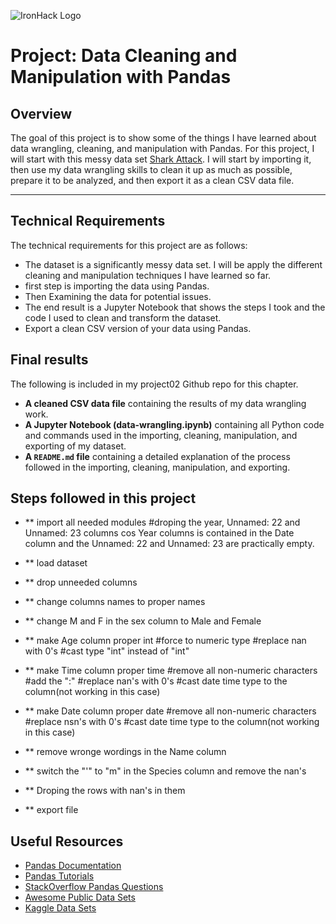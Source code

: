 ![IronHack Logo](https://s3-eu-west-1.amazonaws.com/ih-materials/uploads/upload_d5c5793015fec3be28a63c4fa3dd4d55.png)

# Project: Data Cleaning and Manipulation with Pandas

## Overview

The goal of this project is to show some of the things I have learned about data wrangling, cleaning, and manipulation with Pandas. For this project, I will start with this messy data set [Shark Attack](https://www.kaggle.com/teajay/global-shark-attacks/version/1). I will start by importing it, then use my data wrangling skills to clean it up as much as possible, prepare it to be analyzed, and then export it as a clean CSV data file.

---

## Technical Requirements

The technical requirements for this project are as follows:

* The dataset is a significantly messy data set. I will be apply the different cleaning and manipulation techniques I have learned so far.
* first step is importing the data using Pandas.
* Then Examining the data for potential issues.
* The end result is a Jupyter Notebook that shows the steps I took and the code I used to clean and transform the dataset.
* Export a clean CSV version of your data using Pandas.

## Final results

The following is included in my project02 Github repo for this chapter.

* **A cleaned CSV data file** containing the results of my data wrangling work.
* **A Jupyter Notebook (data-wrangling.ipynb)** containing all Python code and commands used in the importing, cleaning, manipulation, and exporting of my dataset.
* **A ``README.md`` file** containing a detailed explanation of the process followed in the importing, cleaning, manipulation, and exporting.

## Steps followed in this project

* ** import all needed modules
    #droping the year, Unnamed: 22 and Unnamed: 23 columns cos Year columns is contained in the Date column and the Unnamed: 22 and Unnamed: 23 are practically empty.

* ** load dataset

* ** drop unneeded columns

* ** change columns names to proper names

* ** change M and F in the sex column to Male and Female

* ** make Age column proper int
	#force to numeric type
	#replace nan with 0's
	#cast type "int" instead of "int"

* ** make Time column proper time
	#remove all non-numeric characters
	#add the ":"
	#replace nan's with 0's
	#cast date time type to the column(not working in this case)

* ** make Date column proper date
	#remove all non-numeric characters
	#replace nsn's with 0's
	#cast date time type to the column(not working in this case)

* ** remove wronge wordings in the Name column

* ** switch the "'" to "m" in the Species column and remove the nan's

* ** Droping the rows with nan's in them

* ** export file

## Useful Resources

* [Pandas Documentation](https://pandas.pydata.org/pandas-docs/stable/)
* [Pandas Tutorials](https://pandas.pydata.org/pandas-docs/stable/tutorials.html)
* [StackOverflow Pandas Questions](https://stackoverflow.com/questions/tagged/pandas)
* [Awesome Public Data Sets](https://github.com/awesomedata/awesome-public-datasets)
* [Kaggle Data Sets](https://www.kaggle.com/datasets)
